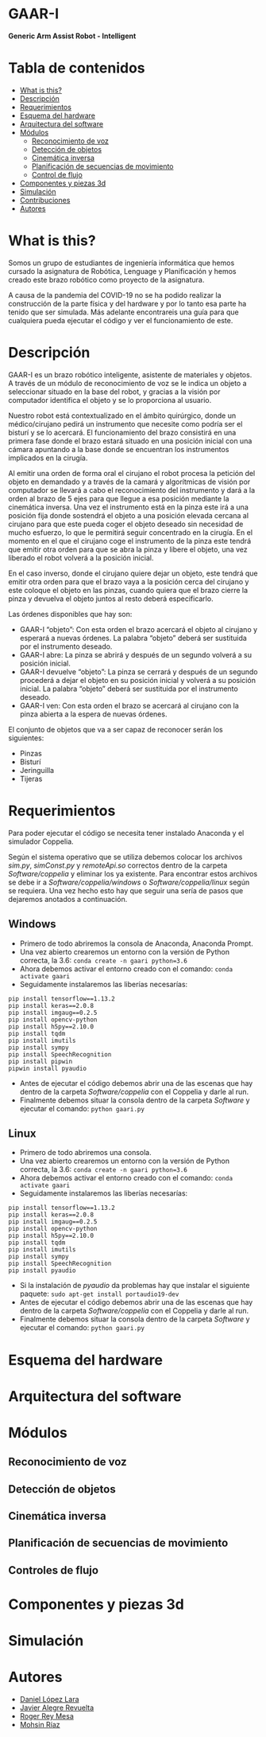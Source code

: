 # GAAR-I
<b>Generic Arm Assist Robot - Intelligent</b>

# Tabla de contenidos
   * [What is this?](#what-is-this)
   * [Descripción](#descripción)
   * [Requerimientos](#requerimientos)
   * [Esquema del hardware](#esquema-del-hardware)
   * [Arquitectura del software](#arquitectura-del-software)
   * [Módulos](#módulos)
      * [Reconocimiento de voz](#reconocimiento-de-voz)
      * [Detección de objetos](#deteccion-de-objetos)
      * [Cinemática inversa](#cinemática-inversa)
      * [Planificación de secuencias de movimiento](#planficacion-de-secuencias-de-movimiento)
      * [Control de flujo](#control-de-flujo)
   * [Componentes y piezas 3d](#componentes-y-piezas-3d)
   * [Simulación](#simulación)
   * [Contribuciones](#contribuciones)
   * [Autores](#autores)

# What is this?

Somos un grupo de estudiantes de ingeniería informática que hemos cursado la asignatura de Robótica, Lenguage y Planificación y hemos creado este brazo robótico como proyecto de la asignatura.

A causa de la pandemia del COVID-19 no se ha podido realizar la construcción de la parte física y del hardware y por lo tanto esa parte ha tenido que ser simulada. Más adelante encontrareis una guía para que cualquiera pueda ejecutar el código y ver el funcionamiento de este.

# Descripción

GAAR-I es un brazo robótico inteligente, asistente de materiales y objetos.  A través de un módulo de reconocimiento de voz se le indica un objeto a seleccionar situado en la base del robot, y gracias a la visión por computador identifica el objeto y se lo proporciona al usuario.

Nuestro robot está contextualizado en el ámbito quirúrgico, donde un médico/cirujano pedirá un instrumento que necesite como podría ser el bisturí y se lo acercará.
El funcionamiento del brazo consistirá en una primera fase donde el brazo estará situado en una posición inicial con una cámara apuntando a la base donde se encuentran los instrumentos implicados en la cirugía.

Al emitir una orden de forma oral el cirujano el robot procesa la petición del objeto en demandado y a través de la camará y algorítmicas de visión por computador se llevará a cabo el reconocimiento del instrumento y dará a la orden al brazo de 5 ejes para que llegue a esa posición mediante la cinemática inversa. Una vez el instrumento está en la pinza este irá a una posición fija donde sostendrá el objeto a una posición elevada cercana al cirujano para que este pueda coger el objeto deseado sin necesidad de mucho esfuerzo, lo que le permitirá seguir concentrado en la cirugía. En el momento en el que el cirujano coge el instrumento de la pinza este tendrá que emitir otra orden para que se abra la pinza y libere el objeto, una vez liberado el robot volverá a la posición inicial.

En el caso inverso, donde el cirujano quiere dejar un objeto,  este tendrá que emitir otra orden para que el brazo vaya a la posición cerca del cirujano y este coloque el objeto en las pinzas, cuando quiera que el brazo cierre la pinza y devuelva el objeto juntos al resto deberá especificarlo.

Las órdenes disponibles que hay son:
- GAAR-I “objeto”: Con esta orden el brazo acercará el objeto al cirujano y esperará a nuevas órdenes. La palabra “objeto” deberá ser sustituida por el instrumento deseado.
- GAAR-I abre: La pinza se abrirá y después de un segundo volverá a su posición inicial.
- GAAR-I devuelve “objeto”: La pinza se cerrará y después de un segundo procederá a dejar el objeto en su posición inicial y volverá a su posición inicial.  La palabra “objeto” deberá ser sustituida por el instrumento deseado.
- GAAR-I ven: Con esta orden el brazo se acercará al cirujano con la pinza abierta a la espera de nuevas órdenes.

El conjunto de objetos que va a ser capaz de reconocer serán los siguientes:
- Pinzas
- Bisturí
- Jeringuilla
- Tijeras

# Requerimientos

Para poder ejecutar el código se necesita tener instalado Anaconda y el simulador Coppelia.

Según el sistema operativo que se utiliza debemos colocar los archivos *sim.py*, *simConst.py* y *remoteApi.so* correctos dentro de la carpeta *Software/coppelia* y eliminar los ya existente. Para encontrar estos archivos se debe ir a *Software/coppelia/windows* o *Software/coppelia/linux* según se requiera. Una vez hecho esto hay que seguir una sería de pasos que dejaremos anotados a continuación.

## Windows

- Primero de todo abriremos la consola de Anaconda, Anaconda Prompt.
- Una vez abierto crearemos un entorno con la versión de Python correcta, la 3.6:
``` conda create -n gaari python=3.6 ```
- Ahora debemos activar el entorno creado con el comando:
``` conda activate gaari ```
- Seguidamente instalaremos las liberías necesarías:
```
pip install tensorflow==1.13.2
pip install keras==2.0.8
pip install imgaug==0.2.5
pip install opencv-python
pip install h5py==2.10.0
pip install tqdm
pip install imutils
pip install sympy
pip install SpeechRecognition
pip install pipwin
pipwin install pyaudio 
```
- Antes de ejecutar el código debemos abrir una de las escenas que hay dentro de la carpeta *Software/coppelia* con el Coppelia y darle al run.
- Finalmente debemos situar la consola dentro de la carpeta *Software* y ejecutar el comando:
```python gaari.py```

## Linux
- Primero de todo abriremos una consola.
- Una vez abierto crearemos un entorno con la versión de Python correcta, la 3.6:
``` conda create -n gaari python=3.6 ```
- Ahora debemos activar el entorno creado con el comando:
``` conda activate gaari ```
- Seguidamente instalaremos las liberías necesarías:
```
pip install tensorflow==1.13.2
pip install keras==2.0.8
pip install imgaug==0.2.5
pip install opencv-python
pip install h5py==2.10.0
pip install tqdm
pip install imutils
pip install sympy
pip install SpeechRecognition
pip install pyaudio 
```
- Si la instalación de *pyaudio* da problemas hay que instalar el siguiente paquete: ```sudo apt-get install portaudio19-dev```
- Antes de ejecutar el código debemos abrir una de las escenas que hay dentro de la carpeta *Software/coppelia* con el Coppelia y darle al run.
- Finalmente debemos situar la consola dentro de la carpeta *Software* y ejecutar el comando:
```python gaari.py```

# Esquema del hardware

# Arquitectura del software

# Módulos

## Reconocimiento de voz

## Detección de objetos

## Cinemática inversa

## Planificación de secuencias de movimiento

## Controles de flujo

# Componentes y piezas 3d

# Simulación

# Autores
- [Daniel López Lara](https://github.com/Dani26999)
- [Javier Alegre Revuelta](https://github.com/Javier-21)
- [Roger Rey Mesa](https://github.com/RogerRey14)
- [Mohsin Ríaz](https://github.com/im-mou)